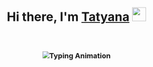 <h1 align="center">Hi there, I'm <a href="https://daniilshat.ru/" target="_blank">Tatyana</a> 
<img src="https://github.com/blackcater/blackcater/raw/main/images/Hi.gif" height="32"/></h1>
<h3 align="center">
    <img src="https://readme-typing-svg.herokuapp.com/?color=%2336BCF7&lines=Data+Scientist" 
         alt="Typing Animation" 
         style="margin-top: 40px;">
</h3>



<!--
**TASerebrennikova/TASerebrennikova** is a ✨ _special_ ✨ repository because its `README.md` (this file) appears on your GitHub profile.

Here are some ideas to get you started:

- 🔭 I’m currently working on ...
- 🌱 I’m currently learning ...
- 👯 I’m looking to collaborate on ...
- 🤔 I’m looking for help with ...
- 💬 Ask me about ...
- 📫 How to reach me: ...
- 😄 Pronouns: ...
- ⚡ Fun fact: ...
-->
